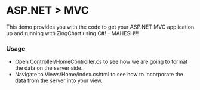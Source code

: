 # ASP.NET > MVC

This demo provides you with the code to get your ASP.NET MVC application up and running with ZingChart using C#! - MAHESH!!!

### Usage
- Open Controller/HomeController.cs to see how we are going to format the data on the server side.
- Navigate to Views/Home/index.cshtml to see how to incorporate the data from the server into your view.
